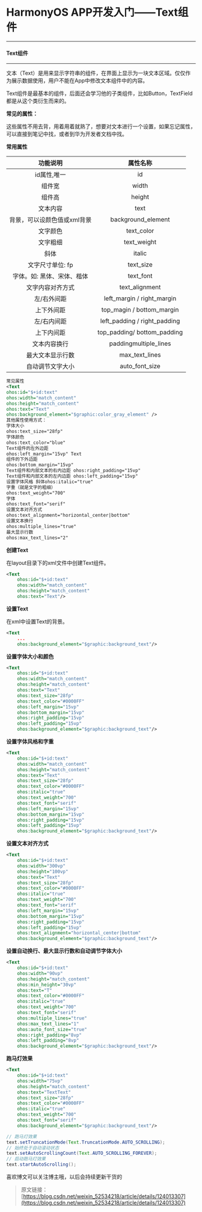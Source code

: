 # HarmonyOS APP开发入门——Text组件


---

#### Text组件

***

文本（Text）是用来显示字符串的组件，在界面上显示为一块文本区域。仅仅作为展示数据使用，用户不能在App中修改文本组件中的内容。

 Text组件是最基本的组件，后面还会学习他的子类组件，比如Button，TextField都是从这个类衍生而来的。

**常见的属性：**

这些属性不用去背，用着用着就熟了，想要对文本进行一个设置，如果忘记属性，可以直接到笔记中找，或者到华为开发者文档中找。

**常用属性**

|        **功能说明**         |         **属性名称**         |
| :-------------------------: | :--------------------------: |
|         id属性,唯一         |              id              |
|           组件宽            |            width             |
|           组件高            |            height            |
|          文本内容           |             text             |
| 背景，可以设颜色值或xml背景 |      background_element      |
|          文字颜色           |          text_color          |
|          文字粗细           |         text_weight          |
|            斜体             |            italic            |
|      文字尺寸单位: fp       |          text_size           |
| 字体。如: 黑体、宋体、楷体  |          text_font           |
|      文字内容对齐方式       |        text_alignment        |
|         左/右外间距         |  left_margin / right_margin  |
|         上下外间距          |  top_magin / bottom_margin   |
|         左/右内间距         | left_padding / right_padding |
|         上下内间距          | top_padding/ bottom_padding  |
|        文本内容换行         |    paddingmultiple_lines     |
|      最大文本显示行数       |        max_text_lines        |
|      自动调节文字大小       |        auto_font_size        |

```xml
常见属性 
<Text 
ohos:id="$+id:text" 
ohos:width="match_content" 
ohos:height="match_content" 
ohos:text="Text" 
ohos:background_element="$graphic:color_gray_element" />
其他属性使用方式： 
字体大小 
ohos:text_size="28fp" 
字体颜色 
ohos:text_color="blue" 
Text组件的左外边距 
ohos:left_margin="15vp" Text
组件的下外边距 
ohos:bottom_margin="15vp" 
Text组件和内部文本的右内边距 ohos:right_padding="15vp" 
Text组件和内部文本的左内边距 ohos:left_padding="15vp" 
设置字体风格 斜体ohos:italic="true" 
字重（就是文字的粗细） 
ohos:text_weight="700" 
字体
ohos:text_font="serif" 
设置文本对齐方式
ohos:text_alignment="horizontal_center|bottom" 
设置文本换行 
ohos:multiple_lines="true" 
最大显示行数 
ohos:max_text_lines="2"
```

**创建Text**

在layout目录下的xml文件中创建Text组件。

```xml
<Text
    ohos:id="$+id:text"
    ohos:width="match_content"
    ohos:height="match_content"
    ohos:text="Text"/>
```

**设置Text**

在xml中设置Text的背景。

```xml
<Text
    ...
    ohos:background_element="$graphic:background_text"/>
```

**设置字体大小和颜色**

```xml
<Text
    ohos:id="$+id:text"
    ohos:width="match_content"
    ohos:height="match_content"
    ohos:text="Text"
    ohos:text_size="28fp"
    ohos:text_color="#0000FF"
    ohos:left_margin="15vp"
    ohos:bottom_margin="15vp"
    ohos:right_padding="15vp"
    ohos:left_padding="15vp"
    ohos:background_element="$graphic:background_text"/>
```

**设置字体风格和字重**

```xml
<Text
    ohos:id="$+id:text"
    ohos:width="match_content"
    ohos:height="match_content"
    ohos:text="Text"
    ohos:text_size="28fp"
    ohos:text_color="#0000FF"
    ohos:italic="true"
    ohos:text_weight="700"
    ohos:text_font="serif"
    ohos:left_margin="15vp"
    ohos:bottom_margin="15vp"
    ohos:right_padding="15vp"
    ohos:left_padding="15vp"
    ohos:background_element="$graphic:background_text"/>
```

**设置文本对齐方式**

```xml
<Text
    ohos:id="$+id:text"
    ohos:width="300vp"
    ohos:height="100vp"
    ohos:text="Text"
    ohos:text_size="28fp"
    ohos:text_color="#0000FF"
    ohos:italic="true"
    ohos:text_weight="700"
    ohos:text_font="serif"
    ohos:left_margin="15vp"
    ohos:bottom_margin="15vp"
    ohos:right_padding="15vp"
    ohos:left_padding="15vp"
    ohos:text_alignment="horizontal_center|bottom"
    ohos:background_element="$graphic:background_text"/>
```

**设置自动换行、最大显示行数和自动调节字体大小**

```xml
<Text
    ohos:id="$+id:text"
    ohos:width="90vp"
    ohos:height="match_content"
    ohos:min_height="30vp"
    ohos:text="T"
    ohos:text_color="#0000FF"
    ohos:italic="true"
    ohos:text_weight="700"
    ohos:text_font="serif"
    ohos:multiple_lines="true"
    ohos:max_text_lines="1"
    ohos:auto_font_size="true"
    ohos:right_padding="8vp"
    ohos:left_padding="8vp"
    ohos:background_element="$graphic:background_text"/>
```

**跑马灯效果**

```xml
<Text
    ohos:id="$+id:text"
    ohos:width="75vp"
    ohos:height="match_content"
    ohos:text="TextText"
    ohos:text_size="28fp"
    ohos:text_color="#0000FF"
    ohos:italic="true"
    ohos:text_weight="700"
    ohos:text_font="serif"
    ohos:background_element="$graphic:background_text"/>
```

```Java
// 跑马灯效果
text.setTruncationMode(Text.TruncationMode.AUTO_SCROLLING);
// 始终处于自动滚动状态
text.setAutoScrollingCount(Text.AUTO_SCROLLING_FOREVER);
// 启动跑马灯效果
text.startAutoScrolling();
```
喜欢博文可以关注博主哦，以后会持续更新干货的

>  原文链接：[https://blog.csdn.net/weixin_52534218/article/details/124013307](https://blog.csdn.net/weixin_52534218/article/details/124013307)
